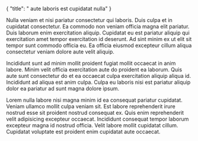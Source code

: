 {
  "title": " aute laboris est cupidatat nulla"
}

Nulla veniam et nisi pariatur consectetur qui laboris. Duis culpa et in cupidatat consectetur. Ea commodo non veniam officia magna elit pariatur. Duis laborum enim exercitation aliquip. Cupidatat eu est pariatur aliquip qui exercitation amet tempor exercitation id deserunt. Ad sint minim ex ut elit sit tempor sunt commodo officia eu. Ea officia eiusmod excepteur cillum aliqua consectetur veniam dolore aute velit aliquip.

Incididunt sunt ad minim mollit proident fugiat mollit occaecat in anim labore. Minim velit officia exercitation aute do proident ea laborum. Quis aute sunt consectetur do et ea occaecat culpa exercitation aliquip aliqua id. Incididunt ad aliqua est anim culpa. Culpa eu laboris nisi est pariatur aliquip dolor ea pariatur ad sunt magna dolore ipsum.

Lorem nulla labore nisi magna minim id ea consequat pariatur cupidatat. Veniam ullamco mollit culpa veniam sit. Est labore reprehenderit irure nostrud esse sit proident nostrud consequat ex. Quis enim reprehenderit velit adipisicing excepteur occaecat. Incididunt consequat tempor laborum excepteur magna id nostrud officia. Velit labore mollit cupidatat cillum. Cupidatat voluptate est proident enim cupidatat aute occaecat.